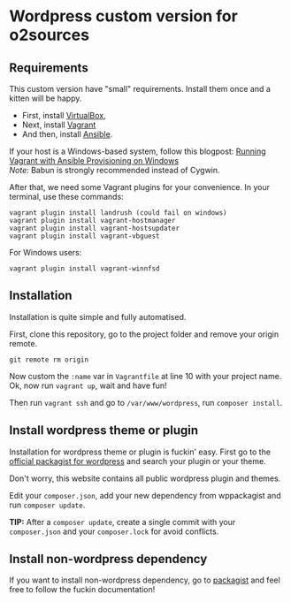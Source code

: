 Wordpress custom version for o2sources
===

Requirements
---
This custom version have "small" requirements. Install them once and a kitten will be happy.

- First, install [VirtualBox](https://www.virtualbox.org/),
- Next, install [Vagrant](https://www.vagrantup.com/)
- And then, install [Ansible](http://docs.ansible.com/intro_installation.html).

If your host is a Windows-based system, follow this blogpost: 
[Running Vagrant with Ansible Provisioning on Windows](http://www.azavea.com/blogs/labs/2014/10/running-vagrant-with-ansible-provisioning-on-windows/)  
_Note:_ Babun is strongly recommended instead of Cygwin.

After that, we need some Vagrant plugins for your convenience. In your terminal, 
use these commands:

```
vagrant plugin install landrush (could fail on windows)  
vagrant plugin install vagrant-hostmanager
vagrant plugin install vagrant-hostsupdater
vagrant plugin install vagrant-vbguest
```

For Windows users:

```
vagrant plugin install vagrant-winnfsd
```

Installation
---

Installation is quite simple and fully automatised.

First, clone this repository, go to the project folder and remove your origin remote.

```
git remote rm origin
```

Now custom the `:name` var in `Vagrantfile` at line 10 with your project name.
Ok, now run `vagrant up`, wait and have fun!

Then run `vagrant ssh` and go to `/var/www/wordpress`, run `composer install`.

Install wordpress theme or plugin
---

Installation for wordpress theme or plugin is fuckin' easy. First go to the 
[official packagist for wordpress](http://wpackagist.org/) and search your plugin
or your theme.

Don't worry, this website contains all public wordpress plugin and themes.

Edit your `composer.json`, add your new dependency from wppackagist and run 
`composer update`.

__TIP:__ After a `composer update`, create a single commit with your 
`composer.json` and your `composer.lock` for avoid conflicts.

Install non-wordpress dependency
---
If you want to install non-wordpress dependency, go to [packagist](https://packagist.org/)
and feel free to follow the fuckin documentation!